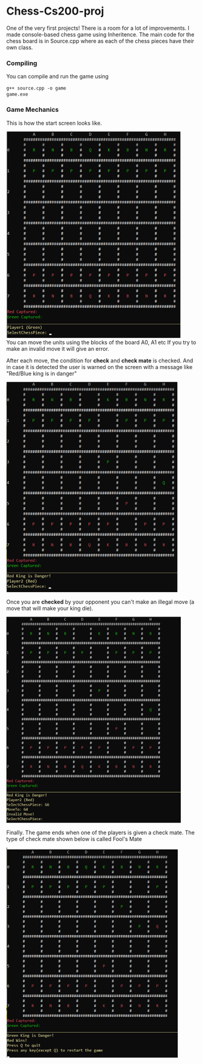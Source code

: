 # Chess-Cs200-proj
One of the very first projects! There is a room for a lot of improvements.
I made console-based chess game using Inheritence. The main code for the chess board is in Source.cpp where as each of the chess pieces have their own class.

### Compiling
You can compile and run the game using

```
g++ source.cpp -o game  
game.exe
```

### Game Mechanics
This is how the start screen looks like.

![Start](/Imgs/StartScreen.png)    
You can move the units using the blocks of the board A0, A1 etc
If you try to make an invalid move it will give an error.

After each move, the condition for **check** and **check mate** is checked. 
And in case it is detected the user is warned on the screen with a message like "Red/Blue king is in danger"

![Check](/Imgs/Check.png)

Once you are **checked** by your opponent you can't make an illegal move (a move that will make your king die).

![InvalidMove](/Imgs/InvalidCheck.png)

Finally. The game ends when one of the players is given a check mate. The type of check mate shown below is called Fool's Mate

![CheckMate](/Imgs/CheckMate.png)
